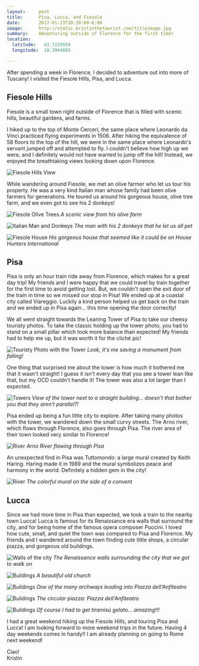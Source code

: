 ```yaml
---
layout:     post
title:      Pisa, Lucca, and Fiesole
date:       2017-01-23T10:20:00-6:00
image:      http://static.kristinthetourist.com/titleimage.jpg
summary:    Adventuring outside of Florence for the first time!
location:
  latitude:   43.7229559
  longitude:  10.3944083

---
```


After spending a week in Florence, I decided to adventure out into more of Tuscany!  I visited the Fiesole Hills, Pisa, and Lucca.

## Fiesole Hills

Fiesole is a small town right outside of Florence that is filled with scenic hills, beautiful gardens, and farms.

I hiked up to the top of Monte Cerceri, the same place where Leonardo da Vinci practiced flying experiments in 1506.  After hiking the equivalence of 58 floors to the top of the hill, we were in the same place where Leonardo's servant jumped off and attempted to fly.  I couldn't believe how high up we were, and I definitely would not have wanted to jump off the hill!  Instead, we enjoyed the breathtaking views looking down upon Florence.

![Fiesole Hills View](http://static.kristinthetourist.com/2017/2017-01-23/fiesole_hills.jpg)

While wandering around Fiesole, we met an olive farmer who let us tour his property.  He was a very kind Italian man whose family had been olive farmers for generations.  He toured us around his gorgeous house, olive tree farm, and we even got to see his 2 donkeys!

![Fiesole Olive Trees](http://static.kristinthetourist.com/2017/2017-01-23/fiesole_olivetrees.jpg)
*A scenic view from his olive farm*

![Italian Man and Donkeys](http://static.kristinthetourist.com/2017/2017-01-23/fiesole_man.jpg)
*The man with his 2 donkeys that he let us all pet*

![Fiesole House](http://static.kristinthetourist.com/2017/2017-01-23/fiesole_house.jpg)
*His gorgeous house that seemed like it could be on House Hunters International*

## Pisa

Pisa is only an hour train ride away from Florence, which makes for a great day trip!  My friends and I were happy that we could travel by train together for the first time to avoid getting lost.  But, we couldn't open the exit door of the train in time so we missed our stop in Pisa!  We ended up at a coastal city called Viareggio.  Luckily a kind person helped us get back on the train and we ended up in Pisa again... this time opening the door correctly!

We all went straight towards the Leaning Tower of Pisa to take our cheesy touristy photos.  To take the classic holding up the tower photo, you had to stand on a small pillar which took more balance than expected!  My friends had to help me up, but it was worth it for the cliché pic!

![Touristy Photo with the Tower](http://static.kristinthetourist.com/2017/2017-01-23/pisapic.jpg)
*Look, it's me saving a monument from falling!*

One thing that surprised me about the tower is how much it bothered me that it wasn't straight!  I guess it isn't every day that you see a tower lean like that, but my OCD couldn't handle it!  The tower was also a lot larger than I expected.

![Towers](http://static.kristinthetourist.com/2017/2017-01-23/tower.jpg)
*View of the tower next to a straight building... doesn't that bother you that they aren't parallel?!*

Pisa ended up being a fun little city to explore.  After taking many photos with the tower, we wandered down the small curvy streets.  The Arno river, which flows through Florence, also goes through Pisa.  The river area of their town looked very similar to Florence!

![River](http://static.kristinthetourist.com/2017/2017-01-23/pisa.jpg)
*Arno River flowing through Pisa*

An unexpected find in Pisa was Tuttomondo: a large mural created by Keith Haring.  Haring made it in 1989 and the mural symbolizes peace and harmony in the world.  Definitely a hidden gem in the city!

![River](http://static.kristinthetourist.com/2017/2017-01-23/mural.jpg)
*The colorful mural on the side of a convent*

## Lucca

Since we had more time in Pisa than expected, we took a train to the nearby town Lucca!  Lucca is famous for its Renaissance era walls that surround the city, and for being home of the famous opera composer Puccini.  I loved how cute, small, and quiet the town was compared to Pisa and Florence.  My friends and I wandered around the town finding cute little shops, a circular piazza, and gorgeous old buildings.

![Walls of the city](http://static.kristinthetourist.com/2017/2017-01-23/lucca.jpg)
*The Renaissance walls surrounding the city that we got to walk on*

![Buildings](http://static.kristinthetourist.com/2017/2017-01-23/buildings.jpg)
*A beautiful old church*

![Buildings](http://static.kristinthetourist.com/2017/2017-01-23/arch.jpg)
*One of the many archways leading into Piazza dell'Anfiteatro*

![Buildings](http://static.kristinthetourist.com/2017/2017-01-23/luccapiazza.jpg)
*The circular piazza: Piazza dell'Anfiteatro*

![Buildings](http://static.kristinthetourist.com/2017/2017-01-23/gelato.jpg)
*Of course I had to get tiramisù gelato... amazing!!!*

I had a great weekend hiking up the Fiesole Hills, and touring Pisa and Lucca!  I am looking forward to more weekend trips in the future.  Having 4 day weekends comes in handy!! I am already planning on going to Rome next weekend!

Ciao! <br>
Kristin